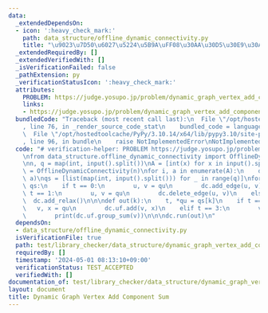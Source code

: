 ```yaml
---
data:
  _extendedDependsOn:
  - icon: ':heavy_check_mark:'
    path: data_structure/offline_dynamic_connectivity.py
    title: "\u9023\u7D50\u6027\u5224\u5B9A\uFF08\u30AA\u30D5\u30E9\u30A4\u30F3\uFF09"
  _extendedRequiredBy: []
  _extendedVerifiedWith: []
  _isVerificationFailed: false
  _pathExtension: py
  _verificationStatusIcon: ':heavy_check_mark:'
  attributes:
    PROBLEM: https://judge.yosupo.jp/problem/dynamic_graph_vertex_add_component_sum
    links:
    - https://judge.yosupo.jp/problem/dynamic_graph_vertex_add_component_sum
  bundledCode: "Traceback (most recent call last):\n  File \"/opt/hostedtoolcache/PyPy/3.10.14/x64/lib/pypy3.10/site-packages/onlinejudge_verify/documentation/build.py\"\
    , line 76, in _render_source_code_stat\n    bundled_code = language.bundle(\n\
    \  File \"/opt/hostedtoolcache/PyPy/3.10.14/x64/lib/pypy3.10/site-packages/onlinejudge_verify/languages/python.py\"\
    , line 96, in bundle\n    raise NotImplementedError\nNotImplementedError\n"
  code: "# verification-helper: PROBLEM https://judge.yosupo.jp/problem/dynamic_graph_vertex_add_component_sum\n\
    \nfrom data_structure.offline_dynamic_connectivity import OfflineDynamicConnectivity\n\
    \nn, q = map(int, input().split())\nA = [int(x) for x in input().split()]\ndc\
    \ = OfflineDynamicConnectivity(n)\nfor i, a in enumerate(A):\n    dc.add_value(i,\
    \ a)\nqs = [list(map(int, input().split())) for _ in range(q)]\nfor t, *qu in\
    \ qs:\n    if t == 0:\n        u, v = qu\n        dc.add_edge(u, v)\n    elif\
    \ t == 1:\n        u, v = qu\n        dc.delete_edge(u, v)\n    else:\n      \
    \  dc.add_relax()\n\n\ndef out(k):\n    t, *qu = qs[k]\n    if t == 2:\n     \
    \   v, x = qu\n        dc.uf.add(v, x)\n    elif t == 3:\n        v = qu[0]\n\
    \        print(dc.uf.group_sum(v))\n\n\ndc.run(out)\n"
  dependsOn:
  - data_structure/offline_dynamic_connectivity.py
  isVerificationFile: true
  path: test/library_checker/data_structure/dynamic_graph_vertex_add_component_sum.test.py
  requiredBy: []
  timestamp: '2024-05-01 08:13:10+09:00'
  verificationStatus: TEST_ACCEPTED
  verifiedWith: []
documentation_of: test/library_checker/data_structure/dynamic_graph_vertex_add_component_sum.test.py
layout: document
title: Dynamic Graph Vertex Add Component Sum
---
```

